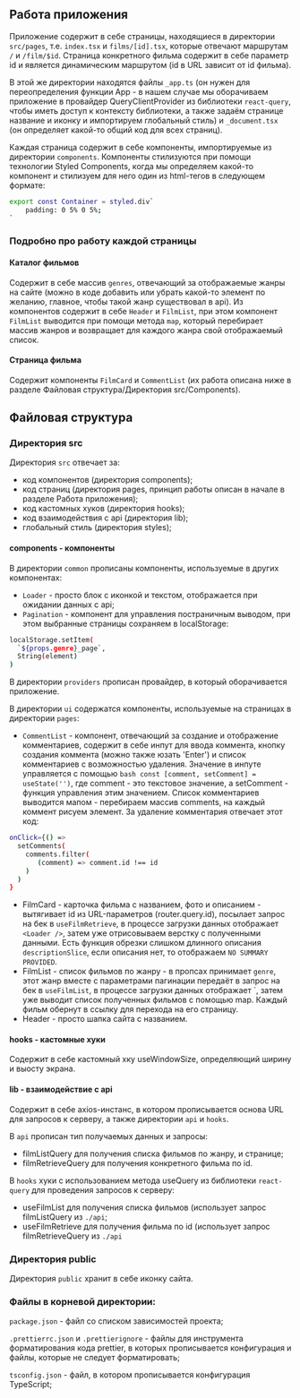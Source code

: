 ## Работа приложения
Приложение содержит в себе страницы, находящиеся в директории `src/pages`, т.е. `index.tsx` и `films/[id].tsx`, которые отвечают маршрутам `/` и `/film/$id`. Страница конкретного фильма содержит в себе параметр id и является динамическим маршрутом (id в URL зависит от id фильма). 

В этой же директории находятся файлы `_app.ts` (он нужен для переопределения функции App - в нашем случае мы оборачиваем приложение в провайдер QueryClientProvider из библиотеки `react-query`, чтобы иметь доступ к контексту библиотеки, а также задаём странице название и иконку и импортируем глобальный стиль) и `_document.tsx` (он определяет какой-то общий код для всех страниц).

Каждая страница содержит в себе компоненты, импортируемые из директории `components`. Компоненты стилизуются при помощи технологии Styled Components, когда мы определяем какой-то компонент и стилизуем для него один из html-тегов  в следующем формате: 
```bash
export const Container = styled.div`
    padding: 0 5% 0 5%;
`
```

### Подробно про работу каждой страницы
#### Каталог фильмов
Содержит в себе массив `genres`, отвечающий за отображаемые жанры на сайте (можно в коде добавить или убрать какой-то элемент по желанию, главное, чтобы такой жанр существовал в api). Из компонентов содержит в себе `Header` и `FilmList`, при этом компонент `FilmList` выводится при помощи метода `map`, который перебирает массив жанров и возвращает для каждого жанра свой отображаемый список.
#### Страница фильма
Содержит компоненты `FilmCard` и `CommentList` (их работа описана ниже в разделе Файловая структура/Директория src/Components).

## Файловая структура

### Директория src
Директория `src` отвечает за:
- код компонентов (директория components);
- код страниц (директория pages, принцип работы описан в начале в разделе Работа приложения);
- код кастомных хуков (директория hooks);
- код взаимодействия с api (директория lib);
- глобальный стиль (директория styles);

#### components - компоненты
В директории `common` прописаны компоненты, используемые в других компонентах:
- `Loader` - просто блок с иконкой и текстом, отображается при ожидании данных с api;
- `Pagination` - компонент для управления постраничным выводом, при этом выбранные страницы сохраняем в localStorage:
```bash
localStorage.setItem(
  `${props.genre}_page`,
  String(element)
)
```

В директории `providers` прописан провайдер, в который оборачивается приложение.

В директории `ui` содержатся компоненты, используемые на страницах в директории `pages`:
- `CommentList` - компонент, отвечающий за создание и отображение комментариев, содержит в себе инпут для ввода коммента, кнопку создания коммента (можно также юзать 'Enter') и список комментариев с возможностью удаления. Значение в инпуте управляется с помощью ```bash const [comment, setComment] = useState('')```, где comment - это текстовое значение, а setComment - функция управления этим значением. Список комментариев выводится мапом - перебираем массив comments, на каждый коммент рисуем элемент. За удаление комментария отвечает этот код:
```bash
onClick={() =>
  setComments(
    comments.filter(
       (comment) => comment.id !== id
    )
  )
}
```
- FilmCard - карточка фильма с названием, фото и описанием - вытягивает id из URL-параметров (router.query.id), посылает запрос на бек в `useFilmRetrieve`, в процессе загрузки данных отображает `<Loader />`, затем уже отрисовываем верстку с полученными данными. Есть функция обрезки слишком длинного описания `descriptionSlice`, если описания нет, то отображаем `NO SUMMARY PROVIDED`.
- FilmList - список фильмов по жанру - в пропсах принимает `genre`, этот жанр вместе с параметрами пагинации передаёт в запрос на бек в `useFilmList`, в процессе загрузки данных отображает `<Loader />, затем уже выводит список полученных фильмов с помощью map. Каждый фильм обернут в ссылку для перехода на его страницу.
- Header - просто шапка сайта с названием.

#### hooks - кастомные хуки
Содержит в себе кастомный хку useWindowSize, определяющий ширину и выосту экрана.
#### lib - взаимодействие с api
Содержит в себе axios-инстанс, в котором прописывается основа URL для запросов к серверу, а также директории `api` и `hooks`. 

В `api` прописан тип получаемых данных и запросы:
- filmListQuery для получения списка фильмов по жанру, и странице;
- filmRetrieveQuery для получения конкретного фильма по id.

В `hooks` хуки с использованием метода useQuery из библиотеки `react-query` для проведения запросов к серверу:
- useFilmList для получения списка фильмов (использует запрос filmListQuery из `./api`;
- useFilmRetrieve для получения фильма по id (использует запрос filmRetrieveQuery из `./api`

### Директория public
Директория `public` хранит в себе иконку сайта.

### Файлы в корневой директории:
`package.json` - файл со списком зависимостей проекта;

`.prettierrc.json` и `.prettierignore` - файлы для инструмента форматирования кода prettier, в которых прописывается конфигурация и файлы, которые не следует форматировать;

`tsconfig.json` - файл, в котором прописывается конфигурация TypeScript;

